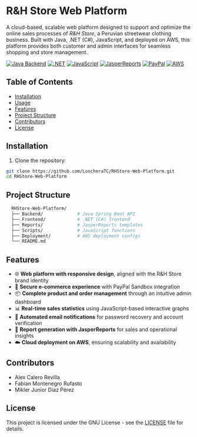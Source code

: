 # R&H Store Web Platform

A cloud-based, scalable web platform designed to support and optimize the online sales processes of *R&H Store*, a Peruvian streetwear clothing business. Built with Java, .NET (C#), JavaScript, and deployed on AWS, this platform provides both customer and admin interfaces for seamless shopping and store management.

[![Java Backend](https://img.shields.io/badge/Backend-Java-orange)](https://www.oracle.com/java/)
[![.NET](https://img.shields.io/badge/Frontend-.NET%20C%23-blue)](https://dotnet.microsoft.com/)
[![JavaScript](https://img.shields.io/badge/Graphs-JavaScript-yellow)](https://developer.mozilla.org/en-US/docs/Web/JavaScript)
[![JasperReports](https://img.shields.io/badge/Reporting-JasperReports-red)](https://community.jaspersoft.com/)
[![PayPal](https://img.shields.io/badge/Payments-PayPal%20Sandbox-lightgrey)](https://developer.paypal.com/)
[![AWS](https://img.shields.io/badge/Deployed%20on-AWS-orange)](https://aws.amazon.com/)

## Table of Contents
- [Installation](#installation)
- [Usage](#usage)
- [Features](#features)
- [Project Structure](#project-structure)
- [Contributors](#contributors)
- [License](#license)

## Installation

1. Clone the repository:
```bash
git clone https://github.com/LoncheraTC/RHStore-Web-Platform.git
cd RHStore-Web-Platform
```
## Project Structure
```bash
  RHStore-Web-Platform/
  ├── Backend/             # Java Spring Boot API
  ├── Frontend/            # .NET (C#) frontend
  ├── Reports/             # JasperReports templates
  ├── Scripts/             # JavaScript functions
  ├── Deployment/          # AWS deployment configs
  └── README.md
```
## Features
- 🌐 **Web platform with responsive design**, aligned with the R&H Store brand identity
- 🛒 **Secure e-commerce experience** with PayPal Sandbox integration
- 📦 **Complete product and order management** through an intuitive admin dashboard
- 📊 **Real-time sales statistics** using JavaScript-based interactive graphs
- 📧 **Automated email notifications** for password recovery and account verification
- 📝 **Report generation with JasperReports** for sales and operational insights
- ☁️ **Cloud deployment on AWS**, ensuring scalability and availability


## Contributors
- Alex Calero Revilla
- Fabian Montenegro Rufasto
- Mikler Junior Díaz Pérez

## License
This project is licensed under the GNU License - see the [LICENSE](LICENSE) file for details.
